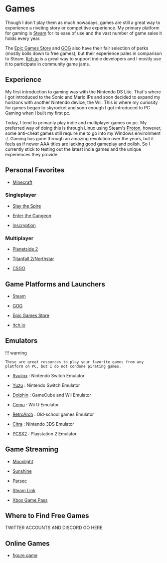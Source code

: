 # Games

Though I don't play them as much nowadays, games are still a great way to experience a riveting story or competitive experience. My primary platform for gaming is [Steam](https://store.steampowered.com/) for its ease of use and the vast number of game sales it holds every year. 

The [Epic Games Store](https://store.epicgames.com/en-US/) and [GOG](https://www.gog.com/) also have their fair selection of perks (mostly boils down to free games), but their experience pales in comparison to Steam. [Itch.io](https://itch.io/) is a great way to support indie developers and I mostly use it to participate in community game jams. 

## Experience

My first introduction to gaming was with the Nintendo DS Lite. That's where I got introduced to the Sonic and Mario IPs and soon decided to expand my horizons with another Nintendo device, the Wii. This is where my curiosity for games began to skyrocket and soon enough I got introduced to PC Gaming when I built my first pc. 

Today, I tend to primarily play indie and multiplayer games on pc. My preferred way of doing this is through Linux using Steam's [Proton](https://github.com/ValveSoftware/Proton/tree/proton_8.0), however, some anti-cheat games still require me to go into my Windows environment :/. Gaming has gone through an amazing revolution over the years, but it feels as if newer AAA titles are lacking good gameplay and polish. So I currently stick to testing out the latest indie games and the unique experiences they provide. 

## Personal Favorites

- [Minecraft](https://www.minecraft.net/en-us)

### Singleplayer

- [Slay the Spire](https://www.megacrit.com/)

- [Enter the Gungeon](https://enterthegungeon.com/)

- [Inscryption](https://www.inscryption.com/) 

### Multiplayer

- [Planetside 2](https://www.planetside2.com/home)

- [Titanfall 2/Northstar](https://northstar.tf/)

- [CSGO](https://www.counter-strike.net/news)

## Game Platforms and Launchers

- [Steam](https://store.steampowered.com/)

- [GOG](https://www.gog.com/)

- [Epic Games Store](https://store.epicgames.com/en-US/)

- [Itch.io](https://itch.io/)

## Emulators 

!!! warning

    These are great resources to play your favorite games from any platform on PC, but I do not condone pirating games.

- [Ryujinx](https://ryujinx.org/) : Nintendo Switch Emulator

- [Yuzu]( https://yuzu-emu.org/) : Nintendo Switch Emulator

- [Dolphin](https://dolphin-emu.org/) : GameCube and Wii Emulator

- [Cemu](https://cemu.info/) : Wii U Emulator

- [RetroArch](https://www.retroarch.com/) : Old-school games Emulator

- [Citra](https://citra-emu.org/) : Nintendo 3DS Emulator

- [PCSX2](https://pcsx2.net/) : Playstation 2 Emulator

## Game Streaming

- [Moonlight](https://moonlight-stream.org/)

- [Sunshine](https://github.com/LizardByte/Sunshine)

- [Parsec](https://parsec.app/)

- [Steam Link](https://store.steampowered.com/app/353380/Steam_Link/)

- [Xbox Game Pass](https://www.xbox.com/en-US/xbox-game-pass)

## Where to Find Free Games

TWITTER ACCOUNTS AND DISCORD GO HERE

## Online Games

- [figure.game](https://figure.game/)